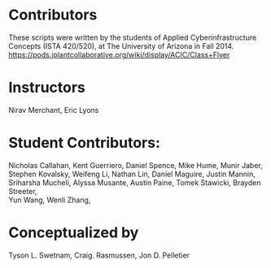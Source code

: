 # Contributors
These scripts were written by the students of Applied Cyberinfrastructure Concepts (ISTA 420/520), at The University of Arizona in Fall 2014. https://pods.iplantcollaborative.org/wiki/display/ACIC/Class+Flyer

Instructors
=========================================================
Nirav Merchant, Eric Lyons

Student Contributors:
=========================================================
Nicholas Callahan, 
Kent Guerriero,
Daniel Spence,
Mike Hume,
Munir Jaber,
Stephen Kovalsky,
Weifeng Li, 
Nathan Lin,
Daniel Maguire,
Justin Mannin,
Sriharsha Mucheli, 
Alyssa Musante, 
Austin Paine,
Tomek Stawicki,
Brayden Streeter,  
Yun Wang,
Wenli Zhang,

Conceptualized by
=========================================================
Tyson L. Swetnam,
Craig. Rasmussen,
Jon D. Pelletier
